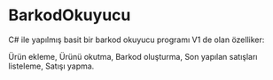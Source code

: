 # BarkodOkuyucu
C# ile yapılmış basit bir barkod okuyucu programı
V1 de olan özelliker:

Ürün ekleme,
Ürünü okutma,
Barkod oluşturma,
Son yapılan satışları listeleme,
Satışı yapma.
